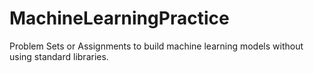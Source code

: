 # MachineLearningPractice
Problem Sets or Assignments to build machine learning models without using standard libraries.
